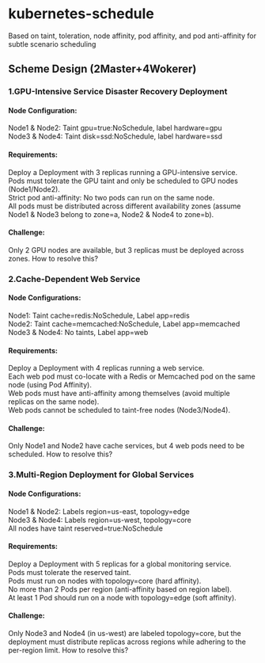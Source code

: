 # kubernetes-schedule
Based on taint, toleration, node affinity, pod affinity, and pod anti-affinity for subtle scenario scheduling

## Scheme Design (2Master+4Wokerer)
### 1.GPU-Intensive Service Disaster Recovery Deployment
#### Node Configuration:
Node1 & Node2: Taint gpu=true:NoSchedule, label hardware=gpu  
Node3 & Node4: Taint disk=ssd:NoSchedule, label hardware=ssd
#### Requirements:
  Deploy a Deployment with 3 replicas running a GPU-intensive service.   
  Pods must tolerate the GPU taint and only be scheduled to GPU nodes (Node1/Node2).  
  Strict pod anti-affinity: No two pods can run on the same node.  
  All pods must be distributed across different availability zones (assume Node1 & Node3 belong to zone=a, Node2 & Node4 to zone=b).
#### Challenge:
Only 2 GPU nodes are available, but 3 replicas must be deployed across zones. How to resolve this?

### 2.Cache-Dependent Web Service
#### Node Configurations:
Node1: Taint cache=redis:NoSchedule, Label app=redis  
Node2: Taint cache=memcached:NoSchedule, Label app=memcached  
Node3 & Node4: No taints, Label app=web  
#### Requirements:
Deploy a Deployment with 4 replicas running a web service.  
Each web pod must co-locate with a Redis or Memcached pod on the same node (using Pod Affinity).  
Web pods must have anti-affinity among themselves (avoid multiple replicas on the same node).  
Web pods cannot be scheduled to taint-free nodes (Node3/Node4).
#### Challenge:
Only Node1 and Node2 have cache services, but 4 web pods need to be scheduled. How to resolve this?

### 3.Multi-Region Deployment for Global Services
#### Node Configurations:
Node1 & Node2: Labels region=us-east, topology=edge  
Node3 & Node4: Labels region=us-west, topology=core  
All nodes have taint reserved=true:NoSchedule  
#### Requirements:
Deploy a Deployment with 5 replicas for a global monitoring service.  
Pods must tolerate the reserved taint.  
Pods must run on nodes with topology=core (hard affinity).  
No more than 2 Pods per region (anti-affinity based on region label).  
At least 1 Pod should run on a node with topology=edge (soft affinity).
#### Challenge:
Only Node3 and Node4 (in us-west) are labeled topology=core, but the deployment must distribute replicas across regions while adhering to the per-region limit. How to resolve this?


 
